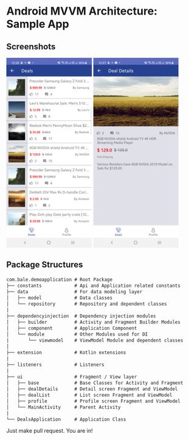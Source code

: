 # Android MVVM Architecture: Sample App

## Screenshots
<img src="screenshots/deals_list.png" height="500"/>
<img src="screenshots/deal_details.png" height="500"/>


## Package Structures

```
com.bale.demoapplication # Root Package
├── constants            # Api and Application related constants
├── data                 # For data modeling layer
│   ├── model            # Data classes
│   └── repository       # Repository and dependent classes
|
├── dependencyinjection  # Dependency injection modules
│   ├── builder          # Activity and Fragment Builder Modules
│   ├── component        # Application Component
│   └── module           # Other Modules used for DI
|       └── viewmodel    # ViewModel Module and dependent classes
│
├── extension            # Kotlin extensions
|
├── listeners            # Listeners
|
├── ui                   # Fragment / View layer
│   ├── base             # Base Classes for Activity and Fragment
│   ├── dealDetails      # Detail screen Fragment and ViewModel
│   ├── dealList         # List screen Fragment and ViewModel
│   ├── profile          # Profile screen Fragment and ViewModel
│   └── MainActivity     # Parent Activity
|
└── DealsApplication     # Application Class

```


Just make pull request. You are in!